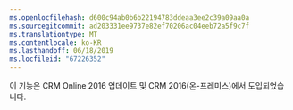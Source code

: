 ```yaml
---
ms.openlocfilehash: d600c94ab0b6b22194783ddeaa3ee2c39a09aa0a
ms.sourcegitcommit: ad203331ee9737e82ef70206ac04eeb72a5f9c7f
ms.translationtype: MT
ms.contentlocale: ko-KR
ms.lasthandoff: 06/18/2019
ms.locfileid: "67226352"
---
```

이 기능은 CRM Online 2016 업데이트 및 CRM 2016(온-프레미스)에서 도입되었습니다.